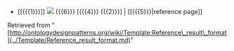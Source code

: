 * [[{{{1}}}]] [![](http://ontologydesignpatterns.org/wiki/images/thumb/b/bd/Double_arrow_right.png/10px-Double_arrow_right.png)](../Image/Double_arrow_right.png.md "Double arrow right.png") {{{6}}} [{{{4}}} {{{2}}}] | [[{{{5}}}|reference page]]




Retrieved from "[http://ontologydesignpatterns.org/wiki/Template:Reference\_result\_format](../Template/Reference_result_format.md)"